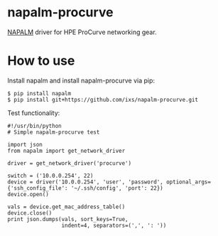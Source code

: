 # napalm-procurve

[NAPALM](https://napalm-automation.net/) driver for HPE ProCurve networking
gear.

How to use
==========

Install napalm and install napalm-procurve via pip:
```
$ pip install napalm
$ pip install git+https://github.com/ixs/napalm-procurve.git
```

Test functionality:
```
#!/usr/bin/python
# Simple napalm-procurve test

import json
from napalm import get_network_driver

driver = get_network_driver('procurve')

switch = ('10.0.0.254', 22)
device = driver('10.0.0.254', 'user', 'password', optional_args={'ssh_config_file': '~/.ssh/config', 'port': 22})
device.open()

vals = device.get_mac_address_table()
device.close()
print json.dumps(vals, sort_keys=True,
                 indent=4, separators=(',', ': '))
```
